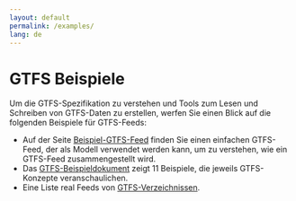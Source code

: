 ```yaml
---
layout: default
permalink: /examples/
lang: de
---
```

# GTFS Beispiele

Um die GTFS-Spezifikation zu verstehen und Tools zum Lesen und Schreiben von GTFS-Daten zu erstellen, werfen Sie einen Blick auf die folgenden Beispiele für GTFS-Feeds:

* Auf der Seite [Beispiel-GTFS-Feed](https://github.com/google/transit/tree/master/gtfs/spec/en/examples) finden Sie einen einfachen GTFS-Feed, der als Modell verwendet werden kann, um zu verstehen, wie ein GTFS-Feed zusammengestellt wird.
* Das [GTFS-Beispieldokument](http://bit.ly/gtfs-examples) zeigt 11 Beispiele, die jeweils GTFS-Konzepte veranschaulichen.
* Eine Liste real Feeds von [GTFS-Verzeichnissen](/getting-started/#making-a-transit-feed-publicly-available).